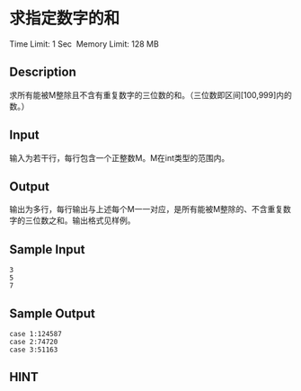 # 求指定数字的和
Time Limit: 1 Sec  Memory Limit: 128 MB


## Description
求所有能被M整除且不含有重复数字的三位数的和。（三位数即区间[100,999]内的数。）


## Input
输入为若干行，每行包含一个正整数M。M在int类型的范围内。


## Output
输出为多行，每行输出与上述每个M一一对应，是所有能被M整除的、不含重复数字的三位数之和。输出格式见样例。


## Sample Input
```
3
5
7
```
## Sample Output
```
case 1:124587
case 2:74720
case 3:51163

```

## HINT
